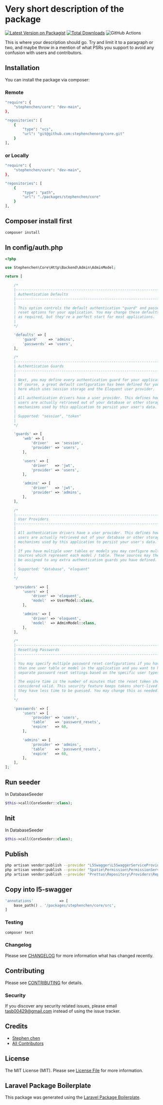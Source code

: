 # Very short description of the package

[![Latest Version on Packagist](https://img.shields.io/packagist/v/stephenchen/core.svg?style=flat-square)](https://packagist.org/packages/stephenchen/core)
[![Total Downloads](https://img.shields.io/packagist/dt/stephenchen/core.svg?style=flat-square)](https://packagist.org/packages/stephenchen/core)
![GitHub Actions](https://github.com/stephenchen/core/actions/workflows/main.yml/badge.svg)

This is where your description should go. Try and limit it to a paragraph or two, and maybe throw in a mention of what PSRs you support to avoid any confusion with users and contributors.

## Installation

You can install the package via composer:

### Remote

```bash
"require": {
    "stephenchen/core": "dev-main",
},

"repositories": [
    {
        "type": "vcs",
        "url": "git@github.com:stephenchenorg/core.git"
    }
],
```

### or Locally

```bash
"require": {
    "stephenchen/core": "dev-main",
},

"repositories": [
    {
        "type": "path",
        "url": "./packages/stephenchen/core"
    }
],
```

## Composer install first

```bash
composer install
```

## In config/auth.php

```php
<?php

use Stephenchen\Core\Http\Backend\Admin\AdminModel;

return [

    /*
    |--------------------------------------------------------------------------
    | Authentication Defaults
    |--------------------------------------------------------------------------
    |
    | This option controls the default authentication "guard" and password
    | reset options for your application. You may change these defaults
    | as required, but they're a perfect start for most applications.
    |
    */

    'defaults' => [
        'guard'     => 'admins',
        'passwords' => 'users',
    ],

    /*
    |--------------------------------------------------------------------------
    | Authentication Guards
    |--------------------------------------------------------------------------
    |
    | Next, you may define every authentication guard for your application.
    | Of course, a great default configuration has been defined for you
    | here which uses session storage and the Eloquent user provider.
    |
    | All authentication drivers have a user provider. This defines how the
    | users are actually retrieved out of your database or other storage
    | mechanisms used by this application to persist your user's data.
    |
    | Supported: "session", "token"
    |
    */

    'guards' => [
        'web' => [
            'driver'   => 'session',
            'provider' => 'users',
        ],

        'users' => [
            'driver'   => 'jwt',
            'provider' => 'users',
        ],

        'admins' => [
            'driver'   => 'jwt',
            'provider' => 'admins',
        ],
    ],

    /*
    |--------------------------------------------------------------------------
    | User Providers
    |--------------------------------------------------------------------------
    |
    | All authentication drivers have a user provider. This defines how the
    | users are actually retrieved out of your database or other storage
    | mechanisms used by this application to persist your user's data.
    |
    | If you have multiple user tables or models you may configure multiple
    | sources which represent each model / table. These sources may then
    | be assigned to any extra authentication guards you have defined.
    |
    | Supported: "database", "eloquent"
    |
    */

    'providers' => [
        'users' => [
            'driver' => 'eloquent',
            'model'  => UserModel::class,
        ],

        'admins' => [
            'driver' => 'eloquent',
            'model'  => AdminModel::class,
        ],
    ],

    /*
    |--------------------------------------------------------------------------
    | Resetting Passwords
    |--------------------------------------------------------------------------
    |
    | You may specify multiple password reset configurations if you have more
    | than one user table or model in the application and you want to have
    | separate password reset settings based on the specific user types.
    |
    | The expire time is the number of minutes that the reset token should be
    | considered valid. This security feature keeps tokens short-lived so
    | they have less time to be guessed. You may change this as needed.
    |
    */

    'passwords' => [
        'users' => [
            'provider' => 'users',
            'table'    => 'password_resets',
            'expire'   => 60,
        ],

        'admins' => [
            'provider' => 'admins',
            'table'    => 'password_resets',
            'expire'   => 60,
        ],
    ],
];
```

## Run seeder

In DatabaseSeeder

```php
$this->call(CoreSeeder::class);
```

## Init

In DatabaseSeeder

```php
$this->call(CoreSeeder::class);
```

## Publish

```bash
php artisan vendor:publish --provider "L5Swagger\L5SwaggerServiceProvider"
php artisan vendor:publish --provider "Spatie\Permission\PermissionServiceProvider"
php artisan vendor:publish --provider "Prettus\Repository\Providers\RepositoryServiceProvider"
```

## Copy into l5-swagger

```php
'annotations'            => [
    base_path() . '/packages/stephenchen/core/src',
]
```

### Testing

```bash
composer test
```

### Changelog

Please see [CHANGELOG](CHANGELOG.md) for more information what has changed recently.

## Contributing

Please see [CONTRIBUTING](CONTRIBUTING.md) for details.

### Security

If you discover any security related issues, please email tasb00429@gmail.com instead of using the issue tracker.

## Credits

-   [Stephen chen](https://github.com/stephenchen)
-   [All Contributors](../../contributors)

## License

The MIT License (MIT). Please see [License File](LICENSE.md) for more information.

## Laravel Package Boilerplate

This package was generated using the [Laravel Package Boilerplate](https://laravelpackageboilerplate.com).


